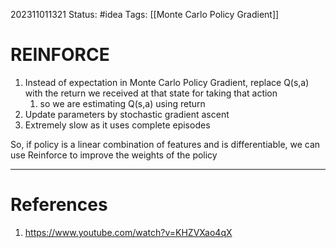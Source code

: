 202311011321
Status: #idea
Tags: [[Monte Carlo Policy Gradient]]

# REINFORCE

1. Instead of expectation in Monte Carlo Policy Gradient, replace Q(s,a) with the return we received at that state for taking that action
	1. so we are estimating Q(s,a) using return
2. Update parameters by stochastic gradient ascent
3. Extremely slow as it uses complete episodes

So, if policy is a linear combination of features and is differentiable, we can use Reinforce to improve the weights of the policy

---
# References

1. https://www.youtube.com/watch?v=KHZVXao4qX